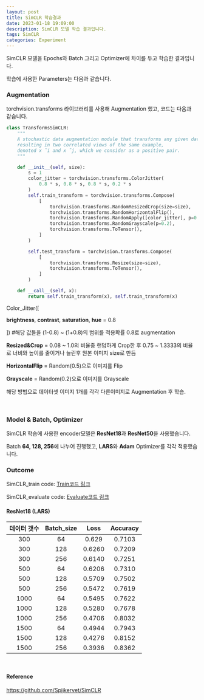 ```yaml
---
layout: post
title: SimCLR 학습결과
date: 2023-01-18 19:09:00
description: SimCLR 모델 학습 결과입니다.
tags: SimCLR
categories: Experiment
---
```




SimCLR 모델을 Epochs와 Batch 그리고 Optimizer에 차이를 두고 학습한 결과입니다.

학습에 사용한 Parameters는 다음과 같습니다.

   

   


### Augmentation

  


torchvision.transforms 라이브러리를 사용해 Augmentation 했고, 코드는 다음과 같습니다.

```python
class TransformsSimCLR:
    """
    A stochastic data augmentation module that transforms any given data example randomly
    resulting in two correlated views of the same example,
    denoted x ̃i and x ̃j, which we consider as a positive pair.
    """

    def __init__(self, size):
        s = 1
        color_jitter = torchvision.transforms.ColorJitter(
            0.8 * s, 0.8 * s, 0.8 * s, 0.2 * s
        )
        self.train_transform = torchvision.transforms.Compose(
            [
                torchvision.transforms.RandomResizedCrop(size=size),
                torchvision.transforms.RandomHorizontalFlip(),
                torchvision.transforms.RandomApply([color_jitter], p=0.8),
                torchvision.transforms.RandomGrayscale(p=0.2),
                torchvision.transforms.ToTensor(),
            ]
        )

        self.test_transform = torchvision.transforms.Compose(
            [
                torchvision.transforms.Resize(size=size),
                torchvision.transforms.ToTensor(),
            ]
        )

    def __call__(self, x):
        return self.train_transform(x), self.train_transform(x)
```

   


Color_Jitter([

**brightness**, **contrast**, **saturation**, **hue** = 0.8

]) #해당 값들을 (1-0.8) ~ (1+0.8)의 범위를 적용확률 0.8로 augmentation

  


**Resized&Crop** = 0.08 ~ 1.0의 비율중 랜덤하게 Crop한 후 0.75 ~ 1.3333의 비율로 너비와 높이를 줄이거나 늘린후 원본 이미지 size로 만듬

  


**HorizontalFlip** = Random(0.5)으로 이미지를 Flip

  


**Grayscale** = Random(0.2)으로 이미지를 Grayscale 

  


해당 방법으로 데이터셋 이미지 1개를 각각 다른이미지로 Augmentation 후 학습.

   


  
   

​     


### Model & Batch, Optimizer

   


SimCLR 학습에 사용한 encoder모델은 **ResNet18**과 **ResNet50**을 사용했습니다.

Batch **64, 128, 256**에 나누어 진행했고, **LARS**와 **Adam** Optimizer를 각각 적용했습니다.

   


  
   

   


### Outcome

  


SimCLR_train code: [Train코드 링크](https://yeongjin96.github.io/blog/2023/SimCLR_train/)

SimCLR_evaluate code: [Evaluate코드 링크](https://yeongjin96.github.io/blog/2023/simCLR_evaluate/)

   
  


#### ResNet18 (LARS)

| 데이터 갯수 | Batch_size |  Loss  | Accuracy |
| :---------: | :--------: | :----: | :------: |
|     300     |     64     | 0.629  |  0.7103  |
|     300     |    128     | 0.6260 |  0.7209  |
|     300     |    256     | 0.6140 |  0.7251  |
|     500     |     64     | 0.6206 |  0.7310  |
|     500     |    128     | 0.5709 |  0.7502  |
|     500     |    256     | 0.5472 |  0.7619  |
|    1000     |     64     | 0.5495 |  0.7622  |
|    1000     |    128     | 0.5280 |  0.7678  |
|    1000     |    256     | 0.4706 |  0.8032  |
|    1500     |     64     | 0.4944 |  0.7943  |
|    1500     |    128     | 0.4276 |  0.8152  |
|    1500     |    256     | 0.3936 |  0.8362  |

   


  
   

​     


  


#### Reference

https://github.com/Spijkervet/SimCLR
